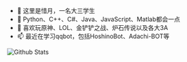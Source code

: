 - 👋 这里是惜月，一名大三学生
- 🌱 Python、C++、C#、Java、JavaScript、Matlab都会一点
- 👀 喜欢玩原神、LOL、金铲铲之战、炉石传说以及各大3A
- 📫 最近在学习qqbot，包括HoshinoBot、Adachi-BOT等

![Github Stats](https://github-readme-stats.vercel.app/api?username=CMHopeSunshine&show_icons=true)

<!--
**CMHopeSunshine/CMHopeSunshine** is a ✨ _special_ ✨ repository because its `README.md` (this file) appears on your GitHub profile.

Here are some ideas to get you started:

- 🔭 I’m currently working on ...
- 🌱 I’m currently learning ...
- 👯 I’m looking to collaborate on ...
- 🤔 I’m looking for help with ...
- 💬 Ask me about ...
- 📫 How to reach me: ...
- 😄 Pronouns: ...
- ⚡ Fun fact: ...
-->
